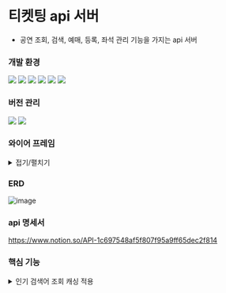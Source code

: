 # 티켓팅 api 서버

- 공연 조회, 검색, 예매, 등록, 좌석 관리 기능을 가지는 api 서버

### 개발 환경

<div>

<img src="https://img.shields.io/badge/java-007396?style=flat-square&logo=java&logoColor=white"/>

<img src="https://img.shields.io/badge/MySQL-4479A1?style=flat-square&logo=MySQL&logoColor=white"/>

<img src="https://img.shields.io/badge/Spring-6DB33F?style=flat-square&logo=Spring&logoColor=white"/>

<img src="https://img.shields.io/badge/JPA-Hibernate-59666C?style=flat-square&logo=hibernate&logoColor=white"/>

<img src="https://img.shields.io/badge/Redis-DC382D?style=flat-square&logo=Redis&logoColor=white"/>

<img src="https://img.shields.io/badge/Gradle-02303A?style=flat-square&logo=Gradle&logoColor=white"/>
  
</div>

### 버전 관리

<div>

<img src="https://img.shields.io/badge/Git-F05032?style=flat-square&logo=git&logoColor=white"/>

<img src="https://img.shields.io/badge/GitHub-181717?style=flat-square&logo=GitHub&logoColor=white"/>
  
</div>

### 와이어 프레임

<details>
<summary>접기/펼치기</summary>

![image](https://github.com/user-attachments/assets/47935d22-da99-4514-989e-153ba4964046)

![image](https://github.com/user-attachments/assets/72cb8098-2de1-4917-a84c-69ef7161ac55)

![image](https://github.com/user-attachments/assets/0b0153f1-4a22-4e19-8628-875ed0e0df3f)

![image](https://github.com/user-attachments/assets/626a211f-db80-49e3-9e54-71ab9f68f9df)

![image](https://github.com/user-attachments/assets/8bd45edf-7992-4579-8c1f-cd14dac0acc7)

![image](https://github.com/user-attachments/assets/2651caaa-669e-404e-8298-ee1ac81a6c4a)

![image](https://github.com/user-attachments/assets/ddc5fb22-a006-41d8-ae9f-50217eded8e7)

![image](https://github.com/user-attachments/assets/0a48e45f-81e9-4d52-9713-49ad60fddcba)

![image](https://github.com/user-attachments/assets/072a2f22-9433-4013-859f-c4d9d1b54318)

![image](https://github.com/user-attachments/assets/3088a58d-a38b-442c-bd9f-e3051a359224)
  
</details>

### ERD

![image](https://github.com/user-attachments/assets/f2f60656-75c4-4174-bdb9-a9b58988a7a3)

### api 명세서

https://www.notion.so/API-1c697548af5f807f95a9ff65dec2f814

### 핵심 기능

<details>
<summary>인기 검색어 조회 캐싱 적용</summary>

https://velog.io/write?id=abb522f6-250b-4fc4-8b87-4dbe3adc6680

</details>
